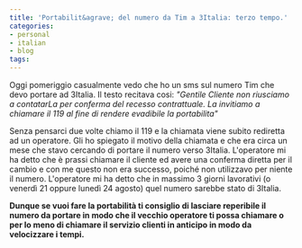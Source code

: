 ```yaml
---
title: 'Portabilit&agrave; del numero da Tim a 3Italia: terzo tempo.'
categories:
- personal
- italian
- blog
tags:
---
```

Oggi pomeriggio casualmente vedo che ho un sms sul numero Tim che devo portare
ad 3Italia. Il testo recitava cosi: _"Gentile Cliente non riusciamo a
contatarLa per conferma del recesso contrattuale. La invitiamo a chiamare il
119 al fine di rendere evadibile la portabilita"_

Senza pensarci due volte chiamo il 119 e la chiamata viene subito rediretta ad
un operatore. Gli ho spiegato il motivo della chiamata e che era circa un mese
che stavo cercando di portare il numero verso 3Italia. L'operatore mi ha detto
che è prassi chiamare il cliente ed avere una conferma diretta per il cambio e
con me questo non era successo, poiché non utilizzavo per niente il numero.
L'operatore mi ha detto che in massimo 3 giorni lavorativi (o venerdì 21
oppure lunedì 24 agosto) quel numero sarebbe stato di 3Italia.

**Dunque se vuoi fare la portabilità ti consiglio di lasciare reperibile il numero da portare in modo che il vecchio operatore ti possa chiamare o per lo meno di chiamare il servizio clienti in anticipo in modo da velocizzare i tempi.**

